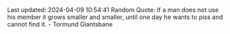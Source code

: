 Last updated: 2024-04-09 10:54:41
Random Quote: If a man does not use his member it grows smaller and smaller, until one day he wants to piss and cannot find it.  -  Tormund Giantsbane